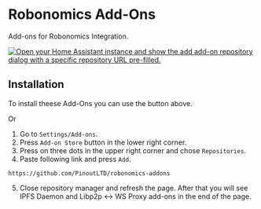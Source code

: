 # Robonomics Add-Ons

Add-ons for Robonomics Integration.

[![Open your Home Assistant instance and show the add add-on repository dialog with a specific repository URL pre-filled.](https://my.home-assistant.io/badges/supervisor_add_addon_repository.svg)](https://my.home-assistant.io/redirect/supervisor_add_addon_repository/?repository_url=https%3A%2F%2Fgithub.com%2FPinoutLTD%2Frobonomics-addons)

## Installation

To install theese Add-Ons you can use the button above.

Or 
1) Go to `Settings/Add-ons`.
2) Press `Add-on Store` button in the lower right corner.
3) Press on three dots in the upper right corner and chose `Repositories`.
4) Paste following link and press `Add`.
```
https://github.com/PinoutLTD/robonomics-addons
```
5) Close repository manager and refresh the page. After that you will see IPFS Daemon and Libp2p <-> WS Proxy add-ons in the end of the page.
